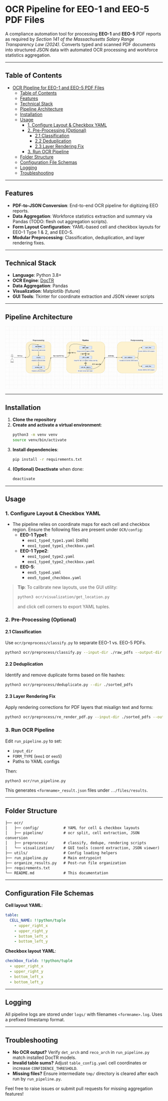 # OCR Pipeline for EEO-1 and EEO-5 PDF Files

A compliance automation tool for processing **EEO-1** and **EEO-5** PDF reports as required by *Section 141 of the Massachusetts Salary Range Transparency Law (2024)*. Converts typed and scanned PDF documents into structured JSON data with automated OCR processing and workforce statistics aggregation.

---

## Table of Contents

- [OCR Pipeline for EEO-1 and EEO-5 PDF Files](#ocr-pipeline-for-eeo-1-and-eeo-5-pdf-files)
  - [Table of Contents](#table-of-contents)
  - [Features](#features)
  - [Technical Stack](#technical-stack)
  - [Pipeline Architecture](#pipeline-architecture)
  - [Installation](#installation)
  - [Usage](#usage)
    - [1. Configure Layout \& Checkbox YAML](#1-configure-layout--checkbox-yaml)
    - [2. Pre-Processing (Optional)](#2-pre-processing-optional)
      - [2.1 Classification](#21-classification)
      - [2.2 Deduplication](#22-deduplication)
      - [2.3 Layer Rendering Fix](#23-layer-rendering-fix)
    - [3. Run OCR Pipeline](#3-run-ocr-pipeline)
  - [Folder Structure](#folder-structure)
  - [Configuration File Schemas](#configuration-file-schemas)
  - [Logging](#logging)
  - [Troubleshooting](#troubleshooting)

---

## Features

- **PDF-to-JSON Conversion**: End-to-end OCR pipeline for digitizing EEO reports.
- **Data Aggregation**: Workforce statistics extraction and summary via Pandas (TODO: flesh out aggregation scripts).
- **Form Layout Configuration**: YAML-based cell and checkbox layouts for EEO-1 Type 1 & 2, and EEO-5.
- **Modular Preprocessing**: Classification, deduplication, and layer rendering fixes.

---

## Technical Stack

- **Language**: Python 3.8+
- **OCR Engine**: [DocTR](https://github.com/mindee/doctr)
- **Data Aggregation**: Pandas
- **Visualization**: Matplotlib (future)
- **GUI Tools**: Tkinter for coordinate extraction and JSON viewer scripts

---

## Pipeline Architecture

![image](./architecture.png)

---

## Installation

1. **Clone the repository**
2. **Create and activate a virtual environment**:
   ```bash
   python3 -m venv venv
   source venv/bin/activate
   ```
3. **Install dependencies**:
   ```bash
   pip install -r requirements.txt
   ```
4. **(Optional) Deactivate** when done:
   ```bash
   deactivate
   ```

---

## Usage

### 1. Configure Layout & Checkbox YAML

- The pipeline relies on coordinate maps for each cell and checkbox region. Ensure the following files are present under `OCR/config`:
  - **EEO-1 Type1**:
    - `eeo1_typed_type1.yaml` (cells)
    - `eeo1_typed_type1_checkbox.yaml`
  - **EEO-1 Type2**:
    - `eeo1_typed_type2.yaml`
    - `eeo1_typed_type2_checkbox.yaml`
  - **EEO-5**:
    - `eeo5_typed.yaml`
    - `eeo5_typed_checkbox.yaml`

> **Tip**: To calibrate new layouts, use the GUI utility:
>
> ```bash
> python3 ocr/visualization/get_location.py
> ```
>
> and click cell corners to export YAML tuples.

### 2. Pre-Processing (Optional)

#### 2.1 Classification

Use `ocr/preprocess/classify.py` to separate EEO-1 vs. EEO-5 PDFs.

```bash
python3 ocr/preprocess/classify.py --input-dir ./raw_pdfs --output-dir ./sorted_pdfs
```

#### 2.2 Deduplication

Identify and remove duplicate forms based on file hashes:

```bash
python3 ocr/preprocess/deduplicate.py --dir ./sorted_pdfs
```

#### 2.3 Layer Rendering Fix

Apply rendering corrections for PDF layers that misalign text and forms:

```bash
python3 ocr/preprocess/re_render_pdf.py --input-dir ./sorted_pdfs --output-dir ./fixed_pdfs
```

### 3. Run OCR Pipeline

Edit `run_pipeline.py` to set:

- `input_dir`
- `FORM_TYPE` (`eeo1` or `eeo5`)
- Paths to YAML configs

Then:

```bash
python3 ocr/run_pipeline.py
```

This generates `<formname>_result.json` files under `../files/results`.

---

## Folder Structure

```
├── ocr/
│   ├── config/           # YAML for cell & checkbox layouts
│   ├── pipeline/         # ocr split, cell extraction, JSON conversion
│   ├── preprocess/       # classify, dedupe, rendering scripts
│   └── visualization/    # GUI tools (coord extraction, JSON viewer)
├── utils/                # Config loading helpers
├── run_pipeline.py       # Main entrypoint
├── organize_results.py   # Post-run file organization
├── requirements.txt
└── README.md             # This documentation
```

---

## Configuration File Schemas

**Cell layout YAML**:

```yaml
table:
  CELL_NAME: !!python/tuple
    - upper_right_x
    - upper_right_y
    - bottom_left_x
    - bottom_left_y
```

**Checkbox layout YAML**:

```yaml
checkbox_field: !!python/tuple
  - upper_right_x
  - upper_right_y
  - bottom_left_x
  - bottom_left_y
```

---

## Logging

All pipeline logs are stored under `logs/` with filenames `<formname>.log`. Uses a prefixed timestamp format.

---

## Troubleshooting

- **No OCR output?** Verify `det_arch` and `reco_arch` in `run_pipeline.py` match installed DocTR models.
- **Invalid table sums?** Adjust `table_config.yaml` cell coordinates or increase `CONFIDENCE_THRESHOLD`.
- **Missing files?** Ensure intermediate `tmp/` directory is cleared after each run by `run_pipeline.py`.

Feel free to raise issues or submit pull requests for missing aggregation features!
